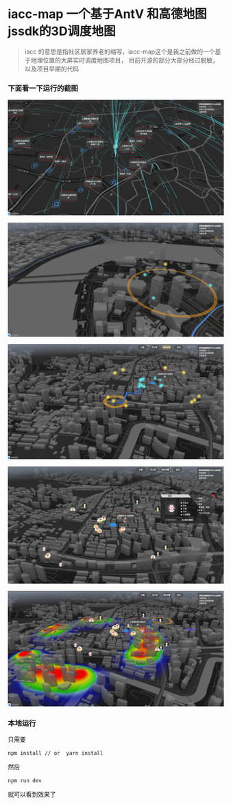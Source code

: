 # iacc-map 一个基于AntV 和高德地图jssdk的3D调度地图

> iacc 的意思是指社区居家养老的缩写，iacc-map这个是我之前做的一个基于地理位置的大屏实时调度地图项目，
目前开源的部分大部分经过脱敏，以及项目早期的代码

### 下面看一下运行的截图

![image](./screenshots/image11.png)

![image](./screenshots/image2.png)

![image](./screenshots/image3.png)

![image](./screenshots/image4.png)

![image](./screenshots/image5.png)


### 本地运行

只需要

```
npm install // or  yarn install
```

然后
```
npm run dev 
```
就可以看到效果了
